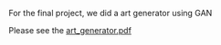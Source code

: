 For the final project, we did a art generator using GAN

Please see the [art_generator.pdf](https://github.com/Tizzzzy/Northwestern_Computer_Science/blob/main/CS449/Final%20Project/art_generator.pdf)
